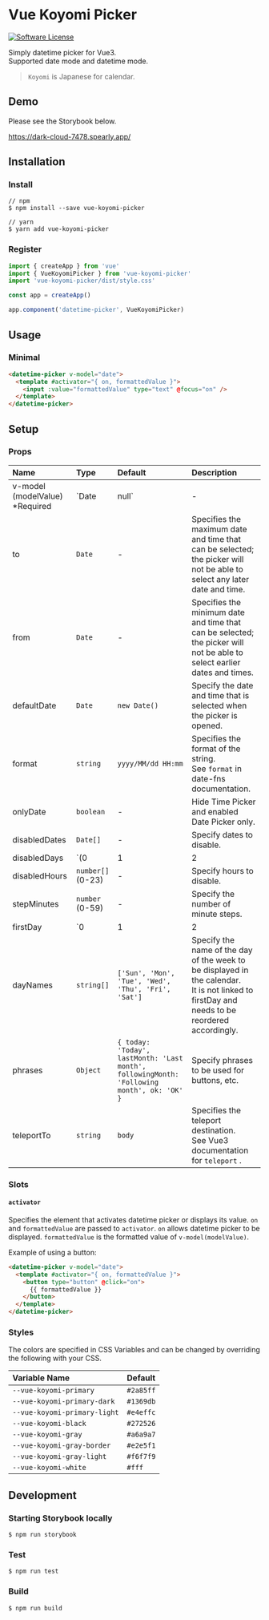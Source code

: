 # Vue Koyomi Picker

[![Software License](https://img.shields.io/badge/license-MIT-brightgreen.svg?style=flat-square)](LICENSE)

Simply datetime picker for Vue3.  
Supported date mode and datetime mode.

> `Koyomi` is Japanese for calendar.

## Demo

Please see the Storybook below.

https://dark-cloud-7478.spearly.app/

## Installation

### Install

```
// npm
$ npm install --save vue-koyomi-picker

// yarn
$ yarn add vue-koyomi-picker
```

### Register

```js
import { createApp } from 'vue'
import { VueKoyomiPicker } from 'vue-koyomi-picker'
import 'vue-koyomi-picker/dist/style.css'

const app = createApp()

app.component('datetime-picker', VueKoyomiPicker)
```

## Usage

### Minimal

```html
<datetime-picker v-model="date">
  <template #activator="{ on, formattedValue }">
    <input :value="formattedValue" type="text" @focus="on" />
  </template>
</datetime-picker>
```

## Setup

### Props
| Name | Type | Default | Description |
| :--- | :--- | :--- | :--- |
| v-model (modelValue) *Required | `Date | null` | - | Date time. |
| to | `Date` | - | Specifies the maximum date and time that can be selected; the picker will not be able to select any later date and time. |
| from | `Date` | - | Specifies the minimum date and time that can be selected; the picker will not be able to select earlier dates and times. |
| defaultDate | `Date` | `new Date()` | Specify the date and time that is selected when the picker is opened. |
| format | `string` | `yyyy/MM/dd HH:mm` | Specifies the format of the string.<br />See `format` in date-fns documentation. |
| onlyDate | `boolean` | - | Hide Time Picker and enabled Date Picker only. |
| disabledDates | `Date[]` | - | Specify dates to disable. |
| disabledDays | `(0 | 1 | 2 | 3 | 4 | 5 | 6)[]` | - | Specify days of the week to disable. |
| disabledHours | `number[]` (0-23) | - | Specify hours to disable. |
| stepMinutes | `number` (0-59) | - | Specify the number of minute steps. |
| firstDay | `0 | 1 | 2 | 3 | 4 | 5 | 6` | 0 | Specify the first day of the week.<br />It is not linked to dayNames and needs to be reordered accordingly. |
| dayNames | `string[]` | `['Sun', 'Mon', 'Tue', 'Wed', 'Thu', 'Fri', 'Sat']` | Specify the name of the day of the week to be displayed in the calendar.<br />It is not linked to firstDay and needs to be reordered accordingly. |
| phrases | `Object` | `{ today: 'Today', lastMonth: 'Last month', followingMonth: 'Following month', ok: 'OK' }` | Specify phrases to be used for buttons, etc. |
| teleportTo | `string` | `body` | Specifies the teleport destination.<br />See Vue3 documentation for `teleport` . |

### Slots

#### `activator`
Specifies the element that activates datetime picker or displays its value.
`on` and `formattedValue` are passed to `activator`.
`on` allows datetime picker to be displayed.
`formattedValue` is the formatted value of `v-model(modelValue)`.

Example of using a button:

```html
<datetime-picker v-model="date">
  <template #activator="{ on, formattedValue }">
    <button type="button" @click="on">
      {{ formattedValue }}
    </button>
  </template>
</datetime-picker>
```

### Styles

The colors are specified in CSS Variables and can be changed by overriding the following with your CSS.

| Variable Name | Default |
| :--- | :--- |
| `--vue-koyomi-primary` | `#2a85ff` |
| `--vue-koyomi-primary-dark` | `#1369db` |
| `--vue-koyomi-primary-light` | `#e4effc` |
| `--vue-koyomi-black` | `#272526` |
| `--vue-koyomi-gray` | `#a6a9a7` |
| `--vue-koyomi-gray-border` | `#e2e5f1` |
| `--vue-koyomi-gray-light` | `#f6f7f9` |
| `--vue-koyomi-white` | `#fff` |


## Development

### Starting Storybook locally

```
$ npm run storybook
```

### Test

```
$ npm run test
```

### Build

```
$ npm run build
```
